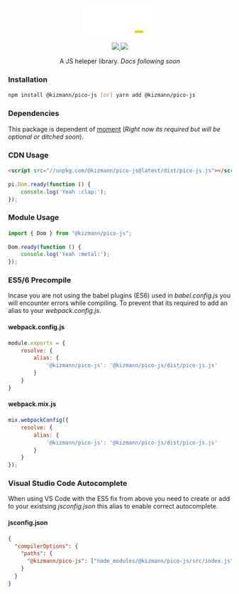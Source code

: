 <p align="center"><img width="170" src="https://github.com/vankizmann/pico-js/blob/master/assets/pico-js-dark.svg?raw=true" alt="pico-ui"></p>

<p align="center">
  <a href="https://www.npmjs.org/package/@kizmann/pico-js">
    <img src="https://img.shields.io/npm/v/@kizmann/pico-js.svg">
  </a>
  <a href="https://npmcharts.com/compare/@kizmann/pico-js?minimal=true">
    <img src="http://img.shields.io/npm/dm/@kizmann/pico-js.svg">
  </a>
  <br>
</p>

<p align="center">A JS heleper library. <i>Docs following soon</i></p>

### Installation

```bash
npm install @kizmann/pico-js [or] yarn add @kizmann/pico-js
```

### Dependencies

This package is dependent of [moment](https://github.com/moment/moment) (*Right now its required but will be optional or ditched soon*).

### CDN Usage

```html
<script src="//unpkg.com/@kizmann/pico-js@latest/dist/pico-js.js"></script>
```

```js
pi.Dom.ready(function () {
    console.log('Yeah :clap:');
});
```

### Module Usage
```js
import { Dom } from "@kizmann/pico-js";
```

```js
Dom.ready(function () {
    console.log('Yeah :metal:');
});
```

### ES5/6 Precompile

Incase you are not using the babel plugins (ES6) used in *babel.config.js* you will encounter errors while compiling. To prevent that its required to add an alias to your *webpack.config.js*.

#### webpack.config.js
```js
module.exports = {
    resolve: {
        alias: {
            '@kizmann/pico-js': '@kizmann/pico-js/dist/pico-js.js'
        }
    }
}
```

#### webpack.mix.js
```js
mix.webpackConfig({
    resolve: {
        alias: {
            '@kizmann/pico-js': '@kizmann/pico-js/dist/pico-js.js'
        }
    }
});
```

### Visual Studio Code Autocomplete

When using VS Code with the ES5 fix from above you need to create or add to your existsing *jsconfig.json* this alias to enable correct autocomplete.

#### jsconfig.json
```json
{
  "compilerOptions": {
    "paths": {
      "@kizmann/pico-js": ["node_modules/@kizmann/pico-js/src/index.js"]
    }
  }
}
```
